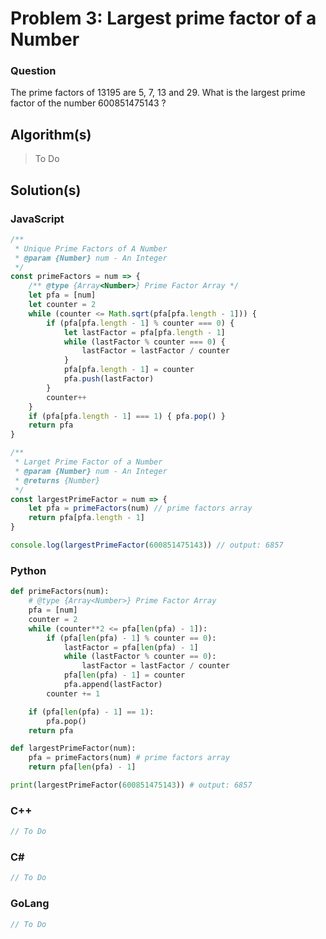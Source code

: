 # Problem 3: Largest prime factor of a Number

### Question
The prime factors of 13195 are 5, 7, 13 and 29.
What is the largest prime factor of the number 600851475143 ?

## Algorithm(s)

> To Do

## Solution(s)

### JavaScript
```javascript
/**
 * Unique Prime Factors of A Number
 * @param {Number} num - An Integer
 */
const primeFactors = num => {
    /** @type {Array<Number>} Prime Factor Array */
    let pfa = [num]
    let counter = 2
    while (counter <= Math.sqrt(pfa[pfa.length - 1])) {
        if (pfa[pfa.length - 1] % counter === 0) {
            let lastFactor = pfa[pfa.length - 1]
            while (lastFactor % counter === 0) {
                lastFactor = lastFactor / counter
            }
            pfa[pfa.length - 1] = counter
            pfa.push(lastFactor)
        }
        counter++
    }
    if (pfa[pfa.length - 1] === 1) { pfa.pop() }
    return pfa
}

/**
 * Larget Prime Factor of a Number
 * @param {Number} num - An Integer
 * @returns {Number}
 */
const largestPrimeFactor = num => {
    let pfa = primeFactors(num) // prime factors array
    return pfa[pfa.length - 1]
}

console.log(largestPrimeFactor(600851475143)) // output: 6857
```
### Python
```python
def primeFactors(num):
    # @type {Array<Number>} Prime Factor Array
    pfa = [num]
    counter = 2
    while (counter**2 <= pfa[len(pfa) - 1]):
        if (pfa[len(pfa) - 1] % counter == 0):
            lastFactor = pfa[len(pfa) - 1]
            while (lastFactor % counter == 0):
                lastFactor = lastFactor / counter
            pfa[len(pfa) - 1] = counter
            pfa.append(lastFactor)
        counter += 1

    if (pfa[len(pfa) - 1] == 1):
        pfa.pop()
    return pfa

def largestPrimeFactor(num):
    pfa = primeFactors(num) # prime factors array
    return pfa[len(pfa) - 1]

print(largestPrimeFactor(600851475143)) # output: 6857
```
### C++
```cpp
// To Do
```
### C#
```c#
// To Do
```
### GoLang
```go
// To Do
```
